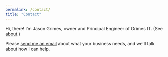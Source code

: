 ```yaml
---
permalink: /contact/
title: "Contact"
---
```


Hi, there! I’m Jason Grimes, owner and Principal Engineer of Grimes IT. (See [about](/about/).)

Please [send me an email](mailto:jason+estimate@grimesit.com) about what your business needs, and we'll talk about how I can help.

